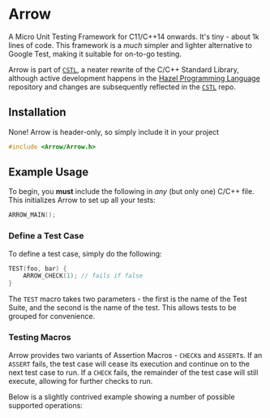 # Arrow
A Micro Unit Testing Framework for C11/C++14 onwards. It's tiny - about 1k lines of code. This framework is a *much* simpler and lighter alternative to Google Test, making it suitable for on-to-go testing. 

Arrow is part of [`CSTL`](https://github.com/jasmcaus/CSTL), a neater rewrite of the C/C++ Standard Library, although active development happens in the [Hazel Programming Language](https://github.com/HazelLang/Hazel) repository and changes are subsequently reflected in the [`CSTL`](https://github.com/jasmcaus/CSTL) repo.

## Installation
None! Arrow is header-only, so simply include it in your project
```c
#include <Arrow/Arrow.h>
```

## Example Usage
To begin, you **must** include the following in *any* (but only one) C/C++ file. This initializes Arrow to set up all your tests:
```c
ARROW_MAIN();
```

### Define a Test Case
To define a test case, simply do the following:
```c
TEST(foo, bar) {
    ARROW_CHECK(1); // fails if false
}
```
The `TEST` macro takes two parameters - the first is the name of the Test Suite, and the second is the name of the test. This allows tests to be grouped for convenience. 

### Testing Macros
Arrow provides two variants of Assertion Macros - `CHECK`s and `ASSERT`s. If an `ASSERT` fails, the test case will cease its execution and continue on to the next test case to run. If a `CHECK` fails, the remainder of the test case will still execute, allowing for further checks to run. 

Below is a slightly contrived example showing a number of possible supported operations: